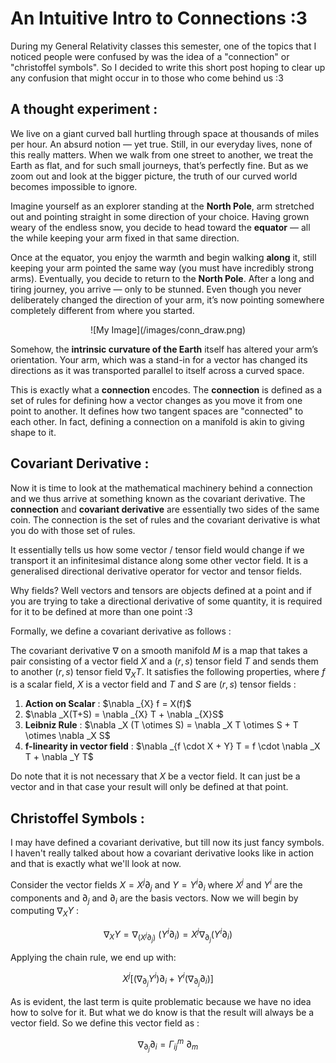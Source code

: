 # An Intuitive Intro to Connections :3

During my General Relativity classes this semester, one of the topics that I noticed people were confused by was the idea of a "connection" or "christoffel symbols". So I decided to write this short post hoping to clear up any confusion that might occur in to those who come behind us :3

## A thought experiment :

We live on a giant curved ball hurtling through space at thousands of miles per hour. An absurd notion — yet true. Still, in our everyday lives, none of this really matters. When we walk from one street to another, we treat the Earth as flat, and for such small journeys, that’s perfectly fine. But as we zoom out and look at the bigger picture, the truth of our curved world becomes impossible to ignore.

Imagine yourself as an explorer standing at the **North Pole**, arm stretched out and pointing straight in some direction of your choice. Having grown weary of the endless snow, you decide to head toward the **equator** — all the while keeping your arm fixed in that same direction.

Once at the equator, you enjoy the warmth and begin walking **along** it, still keeping your arm pointed the same way (you must have incredibly strong arms). Eventually, you decide to return to the **North Pole**. After a long and tiring journey, you arrive — only to be stunned. Even though you never deliberately changed the direction of your arm, it’s now pointing somewhere completely different from where you started.

<center>
![My Image](/images/conn_draw.png)
</center>

Somehow, the **intrinsic curvature of the Earth** itself has altered your arm’s orientation. Your arm, which was a stand-in for a vector has changed its directions as it was transported parallel to itself across a curved space. 

This is exactly what a **connection** encodes. The **connection** is defined as a set of rules for defining how a vector changes as you move it from one point to another. It defines how two tangent spaces are "connected" to each other. In fact, defining a connection on a manifold is akin to giving shape to it.

## Covariant Derivative :

Now it is time to look at the mathematical machinery behind a connection and we thus arrive at something known as the covariant derivative. The **connection** and **covariant derivative** are essentially two sides of the same coin. The connection is the set of rules and the covariant derivative is what you do with those set of rules.

It essentially tells us how some vector / tensor field  would change if we transport it an infinitesimal distance along some other vector field. It is a generalised directional derivative operator for vector and tensor fields.  

Why fields? Well vectors  and tensors are objects defined at  a point and if you are trying to take a directional derivative of some quantity, it is required for it to be defined at more than one point :3

Formally, we define a covariant derivative as follows :

The covariant derivative $\nabla$ on a smooth manifold $M$ is a map that takes a pair consisting of a vector field $X$ and a $(r,s)$ tensor field $T$ and sends them to another $(r,s)$ tensor field $\nabla _{X} T$. It satisfies the following properties, where $f$ is a scalar field, $X$ is a vector field and $T$ and $S$ are $(r,s)$ tensor fields :

<div class="nice-list">
  <ol>
    <li><strong>Action on Scalar</strong> : $\nabla _{X} f =  X(f)$</li>
    <li>$\nabla _X(T+S) = \nabla _{X} T + \nabla _{X}S$</li>
    <li><strong>Leibniz Rule</strong> : $\nabla _X (T  \otimes S) = \nabla _X T \otimes S + T \otimes \nabla _X S$</li>
    <li><strong>f-linearity in vector field</strong> : $\nabla _{f \cdot X + Y} T = f \cdot \nabla _X T + \nabla _Y T$</li>
  </ol>
</div>

Do note that it is not necessary that $X$ be a vector field. It can just be a vector and in that case your result will only be defined at that point.

## Christoffel Symbols :

I may have defined a covariant derivative, but till now its just fancy symbols. I haven't really talked about how a covariant derivative looks like in action and that is exactly what we'll look at now.

Consider the vector fields $X = X^j \partial _{j}$ and $Y = Y^i \partial _i$ where $X^j$ and $Y^i$ are the components and $\partial _j$ and $\partial _i$ are the basis vectors. Now we will begin by computing $\nabla _X Y$ :

$$
\nabla _{X} Y = \nabla _{(X^j \partial_{j})} \ (Y^i \partial _{i}) = X^j \nabla _{\partial _{j}} (Y^i \partial_{i})
$$

Applying the chain rule, we end up with:

$$
X^j \bigg[(\nabla _{\partial _{j}} Y^i) \partial _{i} + Y^i (\nabla _{\partial _{j}} \partial _{i} )\bigg]
$$

As is evident, the last term is quite problematic because we have no idea how to solve for it. But what we do know is that the result will always be a vector field. So we define this vector field as :

$$\nabla _{\partial _{j}} \partial _{i} = \Gamma^m_{ij} \ \partial_{m}$$


